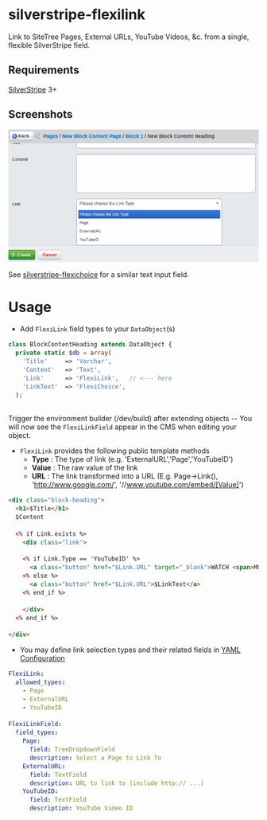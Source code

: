 silverstripe-flexilink
========================

Link to SiteTree Pages, External URLs, YouTube Videos, &c. from a single, flexible SilverStripe field.


Requirements
------------

[SilverStripe](http://www.silverstripe.org/) 3+


Screenshots
-----------

![flexichoice field](docs/screenshots/silverstripe-flexilink.gif?raw=true)

See [silverstripe-flexichoice](https://github.com/briceburg/silverstripe-flexichoice/) for a similar text input field.


Usage 
=====

* Add `FlexiLink` field types to your `DataObject`(s) 

```php
class BlockContentHeading extends DataObject {
  private static $db = array(
    'Title'     => 'Varchar',
    'Content'   => 'Text',
    'Link'      => 'FlexiLink',   // <--- here
    'LinkText'  => 'FlexiChoice', 
  );
  
```

Trigger the environment builder (/dev/build) after extending objects --
You will now see the `FlexiLinkField` appear in the CMS when editing your
object. 


* `FlexiLink` provides the following public template methods
  * **Type** : The type of link (e.g. 'ExternalURL','Page','YouTubeID')
  * **Value** : The raw value of the link 
  * **URL** : The link transformed into a URL (E.g. Page->Link(), 'http://www.google.com/', '//www.youtube.com/embed/[Value]')
  
```html
<div class="block-heading">
  <h1>$Title</h1>
  $Content
  
  <% if Link.exists %>
    <div class="link">
  
    <% if Link.Type == 'YouTubeID' %>
      <a class="button" href="$Link.URL" target="_blank">WATCH <span>MOVIE</span></a>
    <% else %>
      <a class="button" href="$Link.URL">$LinkText</a>
    <% end_if %>
    
    </div>
  <% end_if %>
  
</div>

```

* You may define link selection types and their related fields in [YAML Configuration](http://doc.silverstripe.org/framework/en/topics/configuration)

```yaml
FlexiLink:
  allowed_types:
    - Page
    - ExternalURL
    - YouTubeID
    
FlexiLinkField:
  field_types:
    Page:
      field: TreeDropdownField
      description: Select a Page to Link To
    ExternalURL: 
      field: TextField
      description: URL to link to (include http:// ...)
    YouTubeID:
      field: TextField
      description: YouTube Video ID
```


